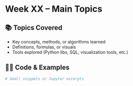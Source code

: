 # Week XX – Main Topics

## 📚 Topics Covered
- Key concepts, methods, or algorithms learned
- Definitions, formulas, or visuals
- Tools explored (Python libs, SQL, visualization tools, etc.)

## 🧑‍💻 Code & Examples
```python
# Small snippets or Jupyter excerpts
